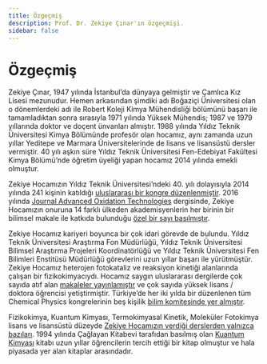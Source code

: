 ```yaml
---
title: Özgeçmiş
description: Prof. Dr. Zekiye Çınar'ın özgeçmişi.
sidebar: false
---
```


# Özgeçmiş

Zekiye Çınar, 1947 yılında İstanbul’da dünyaya gelmiştir ve Çamlıca Kız Lisesi mezunudur. Hemen arkasından şimdiki adı Boğaziçi Üniversitesi olan o dönemlerdeki adı ile Robert Koleji Kimya Mühendisliği bölümünü başarı ile tamamladıktan sonra sırasıyla 1971 yılında Yüksek Mühendis; 1987 ve 1979 yıllarında doktor ve doçent ünvanları almıştır. 1988 yılında Yıldız Teknik Üniversitesi Kimya Bölümünde profesör olan hocamız, aynı zamanda uzun yıllar Yeditepe ve Marmara Üniversitelerinde de lisans ve lisansüstü dersler vermiştir. 40 yılı aşkın süre Yıldız Teknik Üniversitesi Fen-Edebiyat Fakültesi Kimya Bölümü’nde öğretim üyeliği yapan hocamız 2014 yılında emekli olmuştur.

Zekiye Hocamızın Yıldız Teknik Üniversitesi’ndeki 40. yılı dolayısıyla 2014 yılında 241 kişinin katıldığı [uluslararası bir kongre düzenlenmiştir](http://www.molchem2014.chemicalphysics.org.tr/). 2016 yılında [Journal Advanced Oxidation Technologies](http://www.jaots.chemicalphysics.org.tr/) dergisinde, Zekiye Hocamızın onuruna 14 farklı ülkeden akademisyenlerin her birinin bir bilimsel makale ile katkıda bulunduğu [özel bir sayı basılmıştır](https://www.degruyter.com/document/doi/10.1515/jaots-2016-0201/html).

Zekiye Hocamız kariyeri boyunca bir çok idari görevde de bulundu. Yıldız Teknik Üniversitesi Araştırma Fon Müdürlüğü, Yıldız Teknik Üniversitesi Bilimsel Araştırma Projeleri Koordinatörlüğü ve Yıldız Teknik Üniversitesi Fen Bilimleri Enstitüsü Müdürlüğü görevlerini uzun yıllar başarı ile yürütmüştür. Zekiye Hocamız heterojen fotokataliz ve reaksiyon kinetiği alanlarında çalışan bir fizikokimyacıydı. Hocamız saygın uluslararası dergilerde çok sayıda atıf alan [makaleler yayınlamıştır](../yayinlar) ve çok sayıda yüksek lisans / doktora öğrencisi yetiştirmiştir. Türkiye’de her iki yılda bir düzenlenen tüm Chemical Physics kongrelerinin beş kişilik [bilim komitesinde yer almıştır](http://cpc13.chemicalphysics.org.tr/committee.html).

Fizikokimya, Kuantum Kimyası, Termokimyasal Kinetik, Moleküler Fotokimya lisans ve lisansüstü düzeyde [Zekiye Hocamızın verdiği derslerden yalnızca bazıları](../dersler). 1994 yılında Çağlayan Kitabevi tarafıdan basılmış olan [Kuantum Kimyası](../kuantum-kimyasi) kitabı uzun yıllar öğrencilerin tercih ettiği bir kitap olmuştur ve hala piyasada yer alan kitaplar arasındadır.
